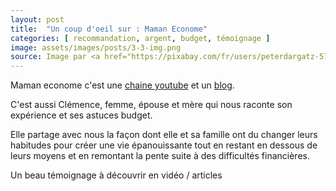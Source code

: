 ```yaml
---
layout: post
title:  "Un coup d'oeil sur : Maman Econome"
categories: [ recommandation, argent, budget, témoignage ]
image: assets/images/posts/3-3-img.png
source: Image par <a href="https://pixabay.com/fr/users/peterdargatz-5783/?utm_source=link-attribution&amp;utm_medium=referral&amp;utm_campaign=image&amp;utm_content=807870">Peter Dargatz</a> de <a href="https://pixabay.com/fr/?utm_source=link-attribution&amp;utm_medium=referral&amp;utm_campaign=image&amp;utm_content=807870">Pixabay</a>
---
```


Maman econome c'est une [chaine youtube](https://www.youtube.com/c/MamanEconome) et un [blog](https://mamaneconome.fr/). 

C'est aussi Clémence, femme, épouse et mère qui nous raconte son expérience et ses astuces budget. 

Elle partage avec nous la façon dont elle et sa famille ont du changer leurs habitudes pour créer une vie épanouissante tout en restant en dessous de leurs moyens et en remontant la pente suite à des difficultés financières.

Un beau témoignage à découvrir en vidéo / articles